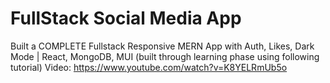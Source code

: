 # FullStack Social Media App

Built a COMPLETE Fullstack Responsive MERN App with Auth, Likes, Dark Mode | React, MongoDB, MUI
(built through learning phase using following tutorial)
Video: https://www.youtube.com/watch?v=K8YELRmUb5o

